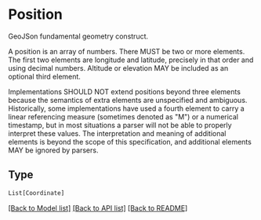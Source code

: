 # Position

GeoJSon fundamental geometry construct.

A position is an array of numbers. There MUST be two or more elements.
The first two elements are longitude and latitude, precisely in that order and using decimal numbers.
Altitude or elevation MAY be included as an optional third element.

Implementations SHOULD NOT extend positions beyond three elements
because the semantics of extra elements are unspecified and ambiguous.
Historically, some implementations have used a fourth element to carry
a linear referencing measure (sometimes denoted as "M") or a numerical
timestamp, but in most situations a parser will not be able to properly
interpret these values. The interpretation and meaning of additional
elements is beyond the scope of this specification, and additional
elements MAY be ignored by parsers.


## Type
```python
List[Coordinate]
```


[[Back to Model list]](../../../README.md#models-v1-link) [[Back to API list]](../../README.md#documentation-for-api-endpoints) [[Back to README]](../../README.md)
